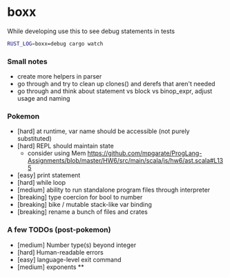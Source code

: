 # boxx

While developing use this to see debug statements in tests
```sh
RUST_LOG=boxx=debug cargo watch

```
### Small notes
* create more helpers in parser
* go through and try to clean up clones() and derefs that aren't needed
* go through and think about statement vs block vs binop_expr, adjust usage and naming

### Pokemon
* [hard] at runtime, var name should be accessible (not purely substituted)
* [hard] REPL should maintain state
  * consider using Mem https://github.com/mpgarate/ProgLang-Assignments/blob/master/HW6/src/main/scala/js/hw6/ast.scala#L135
* [easy] print statement
* [hard] while loop
* [medium] ability to run standalone program files through interpreter
* [breaking] type coercion for bool to number
* [breaking] bike / mutable stack-like var binding
* [breaking] rename a bunch of files and crates

### A few TODOs (post-pokemon)
* [medium] Number type(s) beyond integer
* [hard] Human-readable errors
* [easy] language-level exit command
* [medium] exponents **
